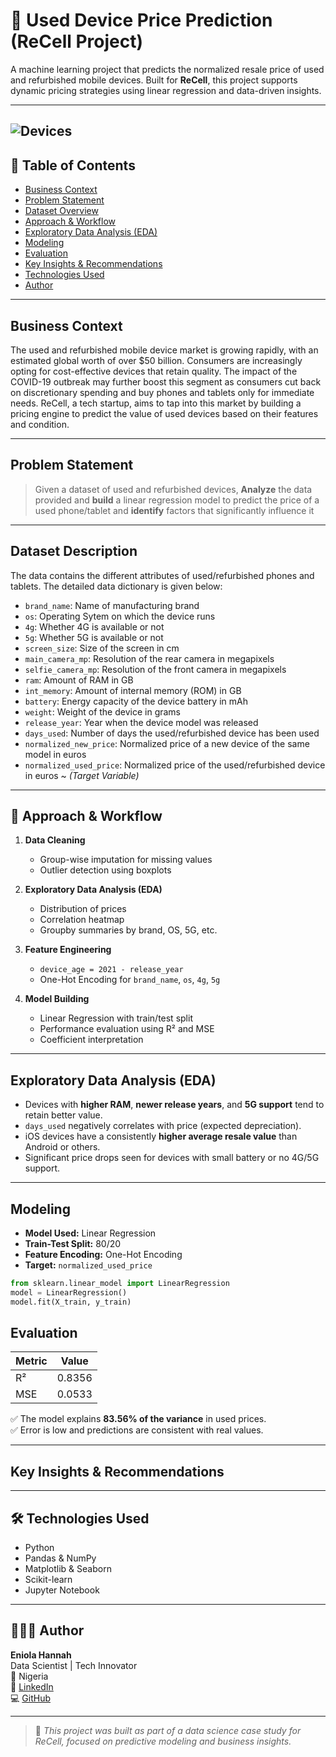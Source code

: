 # 📱 Used Device Price Prediction (ReCell Project)

A machine learning project that predicts the normalized resale price of used and refurbished mobile devices. Built for **ReCell**, this project supports dynamic pricing strategies using linear regression and data-driven insights.

---
![Devices](https://github.com/user-attachments/assets/f5ac57a5-26ca-4856-8bc0-f701a6773c80)
---
## 📌 Table of Contents

- [Business Context](#business-context)
- [Problem Statement](#problem-statement)
- [Dataset Overview](#dataset-overview)
- [Approach & Workflow](#approach--workflow)
- [Exploratory Data Analysis (EDA)](#exploratory-data-analysis-eda)
- [Modeling](#modeling)
- [Evaluation](#evaluation)
- [Key Insights & Recommendations](#key-insights--recommendations)
- [Technologies Used](#technologies-used)
- [Author](#author)

---

## Business Context

The used and refurbished mobile device market is growing rapidly, with an estimated global worth of over $50 billion. Consumers are increasingly opting for cost-effective devices that retain quality. The impact of the COVID-19 outbreak may further boost this segment as consumers cut back on discretionary spending and buy phones and tablets only for immediate needs.
ReCell, a tech startup, aims to tap into this market by building a pricing engine to predict the value of used devices based on their features and condition.

---

## Problem Statement

> Given a dataset of used and refurbished devices, **Analyze** the data provided and **build** a linear regression model to predict the price of a used phone/tablet and **identify** factors that significantly influence it

---

## Dataset Description

The data contains the different attributes of used/refurbished phones and tablets. The detailed data dictionary is given below:

- `brand_name`: Name of manufacturing brand
- `os`: Operating Sytem on which the device runs
- `4g`: Whether 4G is available or not
- `5g`: Whether 5G is available or not
- `screen_size`: Size of the screen in cm
- `main_camera_mp`: Resolution of the rear camera in megapixels
- `selfie_camera_mp`: Resolution of the front camera in megapixels
- `ram`: Amount of RAM in GB
- `int_memory`: Amount of internal memory (ROM) in GB
- `battery`: Energy capacity of the device battery in mAh
- `weight`: Weight of the device in grams
- `release_year`: Year when the device model was released
- `days_used`: Number of days the used/refurbished device has been used
- `normalized_new_price`: Normalized price of a new device of the same model in euros
- `normalized_used_price`: Normalized price of the used/refurbished device in euros ~ *(Target Variable)*

---

## 🔄 Approach & Workflow

1. **Data Cleaning**  
   - Group-wise imputation for missing values  
   - Outlier detection using boxplots  

2. **Exploratory Data Analysis (EDA)**  
   - Distribution of prices  
   - Correlation heatmap  
   - Groupby summaries by brand, OS, 5G, etc.  

3. **Feature Engineering**  
   - `device_age = 2021 - release_year`  
   - One-Hot Encoding for `brand_name`, `os`, `4g`, `5g`

4. **Model Building**  
   - Linear Regression with train/test split  
   - Performance evaluation using R² and MSE  
   - Coefficient interpretation

---

## Exploratory Data Analysis (EDA)

- Devices with **higher RAM**, **newer release years**, and **5G support** tend to retain better value.
- `days_used` negatively correlates with price (expected depreciation).
- iOS devices have a consistently **higher average resale value** than Android or others.
- Significant price drops seen for devices with small battery or no 4G/5G support.

---

## Modeling

- **Model Used:** Linear Regression
- **Train-Test Split:** 80/20
- **Feature Encoding:** One-Hot Encoding
- **Target:** `normalized_used_price`

```python
from sklearn.linear_model import LinearRegression
model = LinearRegression()
model.fit(X_train, y_train)
```

## Evaluation

| Metric | Value    |
|--------|----------|
| R²     | 0.8356 |
| MSE    | 0.0533 |

✅ The model explains **83.56% of the variance** in used prices.  
✅ Error is low and predictions are consistent with real values.

---

##  Key Insights & Recommendations


---

## 🛠 Technologies Used

- Python
- Pandas & NumPy
- Matplotlib & Seaborn
- Scikit-learn
- Jupyter Notebook

---

## 👩🏽‍💻 Author
**Eniola Hannah**  
Data Scientist | Tech Innovator  
📍 Nigeria  
🔗 [LinkedIn](https://www.linkedin.com/in/eniola-hannah)  
💻 [GitHub](https://github.com/eniola-hannah)

---

> 📁 *This project was built as part of a data science case study for ReCell, focused on predictive modeling and business insights.*
